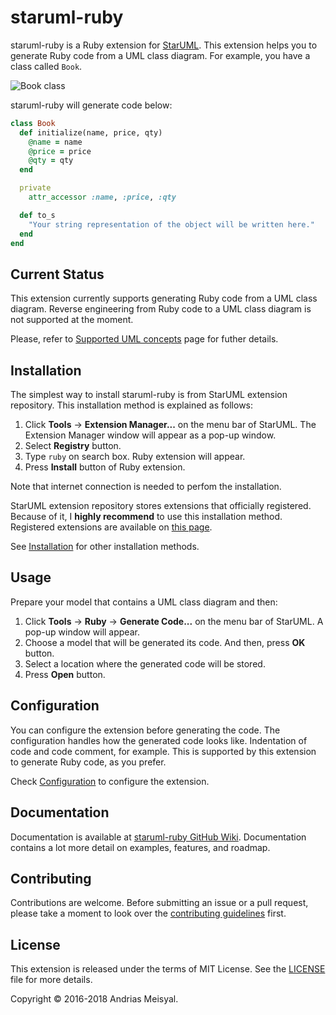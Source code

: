 # staruml-ruby

staruml-ruby is a Ruby extension for [StarUML][staruml]. This extension helps
you to generate Ruby code from a UML class diagram. For example, you have a
class called `Book`.

![Book class](https://res.cloudinary.com/daokp8cnd/image/upload/v1540477871/staruml-ruby/book-class.png)

staruml-ruby will generate code below:

```ruby
class Book
  def initialize(name, price, qty)
    @name = name
    @price = price
    @qty = qty
  end

  private
    attr_accessor :name, :price, :qty

  def to_s
    "Your string representation of the object will be written here."
  end
end
```

## Current Status

This extension currently supports generating Ruby code from a UML class diagram.
Reverse engineering from Ruby code to a UML class diagram is not supported at
the moment.

Please, refer to [Supported UML concepts][umlconcept] page for futher details.

## Installation

The simplest way to install staruml-ruby is from StarUML extension repository.
This installation method is explained as follows:

1. Click **Tools** -> **Extension Manager...** on the menu bar of StarUML.
   The Extension Manager window will appear as a pop-up window.
2. Select **Registry** button.
3. Type `ruby` on search box. Ruby extension will appear.
4. Press **Install** button of Ruby extension.

Note that internet connection is needed to perfom the installation.

StarUML extension repository stores extensions that officially registered.
Because of it, I **highly recommend** to use this installation method.
Registered extensions are available on [this page][starumlextension].

See [Installation][installation] for other installation methods.

## Usage

Prepare your model that contains a UML class diagram and then:

1. Click **Tools** -> **Ruby** -> **Generate Code...** on the menu bar of
   StarUML. A pop-up window will appear.
2. Choose a model that will be generated its code. And then, press **OK**
   button.
3. Select a location where the generated code will be stored.
4. Press **Open** button.

## Configuration

You can configure the extension before generating the code. The configuration
handles how the generated code looks like. Indentation of code and code comment,
for example. This is supported by this extension to generate Ruby code, as
you prefer.

Check [Configuration][configuration] to configure the extension.

## Documentation

Documentation is available at [staruml-ruby GitHub Wiki][wiki]. Documentation
contains a lot more detail on examples, features, and roadmap.

## Contributing

Contributions are welcome. Before submitting an issue or a pull request, please
take a moment to look over the [contributing guidelines][contributing] first.

## License

This extension is released under the terms of MIT License. See the
[LICENSE][license] file for more details.

Copyright &copy; 2016-2018 Andrias Meisyal.



[staruml]: http://staruml.io
[umlconcept]:
https://github.com/meisyal/staruml-ruby/wiki/Supported-UML-Concepts
[starumlextension]: http://staruml.io/extensions
[installation]: https://github.com/meisyal/staruml-ruby/wiki/Installation
[configuration]: https://github.com/meisyal/staruml-ruby/wiki/Configuration
[wiki]: https://github.com/meisyal/staruml-ruby/wiki
[contributing]:
https://github.com/meisyal/staruml-ruby/blob/master/CONTRIBUTING.md
[LICENSE]: https://github.com/meisyal/staruml-ruby/blob/master/LICENSE
